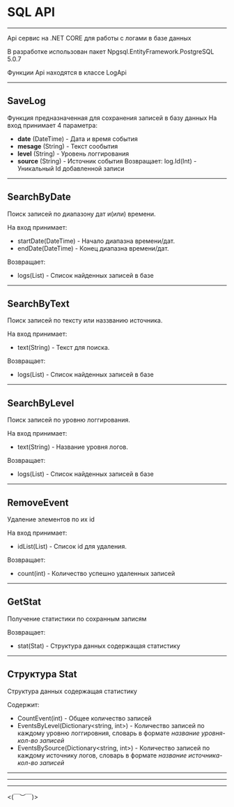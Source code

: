 # SQL API 
***
Api сервис на .NET CORE для работы с логами в базе данных

В разработке использован пакет Npgsql.EntityFramework.PostgreSQL 5.0.7

Функции Api находятся в классе LogApi

---
**SaveLog** 
---
Функция предназначенная для сохранения записей в базу данных
На вход принимает 4 параметра:
 - **date** (DateTime) - Дата и время события
 - **mesage** (String) - Текст сообытия
 - **level** (String) - Уровень логгирования
 - **source** (String) - Источник события
Возвращает:
 log.Id(Int) - Уникальный Id добавленной записи

---
**SearchByDate**
---
Поиск записей по диапазону дат и(или) времени.

На вход принимает:
 - startDate(DateTime) - Начало диапазна времени/дат.
 - endDate(DateTime) - Конец диапазна времени/дат.
 
Возвращает:
 - logs(List<Log>) - Список найденных записей в базе
---
**SearchByText**
---
Поиск записей по тексту или наззванию источника.

На вход принимает:
 - text(String) - Текст для поиска.
 
Возвращает:
 - logs(List<Log>) - Список найденных записей в базе
---
**SearchByLevel**
---
Поиск записей по уровню логгирования.

На вход принимает:
 - text(String) - Название уровня логов.
 
Возвращает:
 - logs(List<Log>) - Список найденных записей в базе
---
**RemoveEvent**
---
Удаление элементов по их id

На вход принимает:
 - idList(List<int>) - Список id для удаления.
 
Возвращает:
 - count(int) - Количество успешно удаленных записей
---
**GetStat**
---
Получение статистики по сохранным записям
 
Возвращает:
 - stat(Stat) - Структура данных содержащая статистику
---
Структура **Stat**
---
Структура данных содержащая статистику
 
Содержит:
 - CountEvent(int) - Общее количество записей
 - EventsByLevel(Dictionary<string, int>) - Количество записей по каждому уровню логгировния, словарь в формате *название уровня*-*кол-во записей*
 - EventsBySource(Dictionary<string, int>) - Количество записей по каждому источнику логов, словарь в формате *название источника*-*кол-во записей*
 
 ---
 
 ---
 
 ---
 
 <(￣︶￣)>
